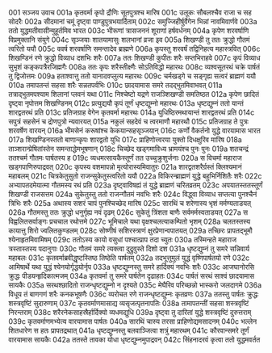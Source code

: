 001  सञ्जय उवाच
001a कृतवर्मा कृपो द्रौणिः सूतपुत्रश्च मारिष
001c उलूकः सौबलश्चैव राजा च सह सोदरैः
002a सीदमानां चमूं दृष्ट्वा पाण्डुपुत्रभयार्दिताम्
002c समुज्जिहीर्षुर्वेगेन भिन्नां नावमिवार्णवे
003a ततो युद्धमतीवासीन्मुहूर्तमिव भारत
003c भीरूणां त्रासजननं शूराणां हर्षवर्धनम्
004a कृपेण शरवर्षाणि विप्रमुक्तानि संयुगे
004c सृञ्जयाः शातयामासुः शलभानां व्रजा इव
005a शिखण्डी तु ततः क्रुद्धो गौतमं त्वरितो ययौ
005c ववर्ष शरवर्षाणि समन्तादेव ब्राह्मणे
006a कृपस्तु शरवर्षं तद्विनिहत्य महास्त्रवित्
006c शिखण्डिनं रणे क्रुद्धो विव्याध दशभिः शरैः
007a ततः शिखण्डी कुपीतः शरैः सप्तभिराहवे
007c कृपं विव्याध सुभृशं कङ्कपत्रैरजिह्मगैः
008a ततः कृपः शरैस्तीक्ष्णैः सोऽतिविद्धो महारथः
008c व्यश्वसूतरथं चक्रे पार्षतं तु द्विजोत्तमः
009a हताश्वात्तु ततो यानादवप्लुत्य महारथः
009c चर्मखड्गे च सङ्गृह्य सत्वरं ब्राह्मणं ययौ
010a तमापतन्तं सहसा शरैः सन्नतपर्वभिः
010c छादयामास समरे तदद्भुतमिवाभवत्
011a तत्राद्भुतमपश्याम शिलानां प्लवनं यथा
011c निश्चेष्टो यद्रणे राजञ्शिखण्डी समतिष्ठत
012a कृपेण छादितं दृष्ट्वा नृपोत्तम शिखण्डिनम्
012c प्रत्युद्ययौ कृपं तूर्णं धृष्टद्युम्नो महारथः
013a धृष्टद्युम्नं ततो यान्तं शारद्वतरथं प्रति
013c प्रतिजग्राह वेगेन कृतवर्मा महारथः
014a युधिष्ठिरमथायान्तं शारद्वतरथं प्रति
014c सपुत्रं सहसेनं च द्रोणपुत्रो न्यवारयत्
015a नकुलं सहदेवं च त्वरमाणौ महारथौ
015c प्रतिजग्राह ते पुत्रः शरवर्षेण वारयन्
016a भीमसेनं करूषांश्च केकयान्सहसृञ्जयान्
016c कर्णो वैकर्तनो युद्धे वारयामास भारत
017a शिखण्डिनस्ततो बाणान्कृपः शारद्वतो युधि
017c प्राहिणोत्त्वरया युक्तो दिधक्षुरिव मारिष
018a ताञ्शरान्प्रेषितांस्तेन समन्ताद्धेमभूषणान्
018c चिच्छेद खड्गमाविध्य भ्रामयंश्च पुनः पुनः
019a शतचन्द्रं ततश्चर्म गौतमः पार्षतस्य ह
019c व्यधमत्सायकैस्तूर्णं तत उच्चुक्रुशुर्जनाः
020a स विचर्मा महाराज खड्गपाणिरुपाद्रवत्
020c कृपस्य वशमापन्नो मृत्योरास्यमिवातुरः
021a शारद्वतशरैर्ग्रस्तं क्लिश्यमानं महाबलम्
021c चित्रकेतुसुतो राजन्सुकेतुस्त्वरितो ययौ
022a विकिरन्ब्राह्मणं युद्धे बहुभिर्निशितैः शरैः
022c अभ्यापतदमेयात्मा गौतमस्य रथं प्रति
023a दृष्ट्वाविषह्यं तं युद्धे ब्राह्मणं चरितव्रतम्
023c अपयातस्ततस्तूर्णं शिखण्डी राजसत्तम
024a सुकेतुस्तु ततो राजन्गौतमं नवभिः शरैः
024c विद्ध्वा विव्याध सप्तत्या पुनश्चैनं त्रिभिः शरैः
025a अथास्य सशरं चापं पुनश्चिच्छेद मारिष
025c सारथिं च शरेणास्य भृशं मर्मण्यताडयत्
026a गौतमस्तु ततः क्रुद्धो धनुर्गृह्य नवं दृढम्
026c सुकेतुं त्रिंशता बाणैः सर्वमर्मस्वताडयत्
027a स विह्वलितसर्वाङ्गः प्रचचाल रथोत्तमे
027c भूमिचाले यथा वृक्षश्चलत्याकम्पितो भृशम्
028a चलतस्तस्य कायात्तु शिरो ज्वलितकुण्डलम्
028c सोष्णीषं सशिरस्त्राणं क्षुरप्रेणान्वपातयत्
029a तच्छिरः प्रापतद्भूमौ श्येनाहृतमिवामिषम्
029c ततोऽस्य कायो वसुधां पश्चात्प्राप तदा च्युतः
030a तस्मिन्हते महाराज त्रस्तास्तस्य पदानुगाः
030c गौतमं समरे त्यक्त्वा दुद्रुवुस्ते दिशो दश
031a धृष्टद्युम्नं तु समरे सन्निवार्य महाबलः
031c कृतवर्माब्रवीद्धृष्टस्तिष्ठ तिष्ठेति पार्षतम्
032a तदभूत्तुमुलं युद्धं वृष्णिपार्षतयो रणे
032c आमिषार्थे यथा युद्धं श्येनयोर्गृद्धयोर्नृप
033a धृष्टद्युम्नस्तु समरे हार्दिक्यं नवभिः शरैः
033c आजघानोरसि क्रुद्धः पीडयन्हृदिकात्मजम्
034a कृतवर्मा तु समरे पार्षतेन दृढाहतः
034c पार्षतं सरथं साश्वं छादयामास सायकैः
035a सरथश्छादितो राजन्धृष्टद्युम्नो न दृश्यते
035c मेघैरिव परिच्छन्नो भास्करो जलदागमे
036a विधूय तं बाणगणं शरैः कनकभूषणैः
036c व्यरोचत रणे राजन्धृष्टद्युम्नः कृतव्रणः
037a ततस्तु पार्षतः क्रुद्धः शस्त्रवृष्टिं सुदारुणाम्
037c कृतवर्माणमासाद्य व्यसृजत्पृतनापतिः
038a तामापतन्तीं सहसा शस्त्रवृष्टिं निरन्तराम्
038c शरैरनेकसाहस्रैर्हार्दिक्यो व्यधमद्युधि
039a दृष्ट्वा तु दारितां युद्धे शस्त्रवृष्टिं दुरुत्तराम्
039c कृतवर्माणमभ्येत्य वारयामास पार्षतः
040a सारथिं चास्य तरसा प्राहिणोद्यमसादनम्
040c भल्लेन शितधारेण स हतः प्रापतद्रथात्
041a धृष्टद्युम्नस्तु बलवाञ्जित्वा शत्रुं महारथम्
041c कौरवान्समरे तूर्णं वारयामास सायकैः
042a ततस्ते तावका योधा धृष्टद्युम्नमुपाद्रवन्
042c सिंहनादरवं कृत्वा ततो युद्धमवर्तत

